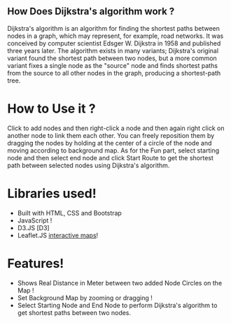 
## How Does Dijkstra's algorithm work ?
Dijkstra's algorithm is an algorithm for finding the shortest paths between nodes in a graph, which may represent, for example, road networks. It was conceived by computer scientist Edsger W. Dijkstra in 1958 and published three years later. The algorithm exists in many variants; Dijkstra's original variant found the shortest path between two nodes, but a more common variant fixes a single node as the "source" node and finds shortest paths from the source to all other nodes in the graph, producing a shortest-path tree.

# How to Use it ?
Click to add nodes and then right-click a node and then again right click on another node to link them each other. You can freely reposition them by dragging the nodes by holding at the center of a circle of the node and moving according to background map.  As for the Fun part, select starting node and then select end node and click Start Route to get the shortest path between selected nodes using Dijkstra's algorithm.

#  Libraries used!

  - Built with HTML, CSS and Bootstrap
  - JavaScript !
  - D3.JS [D3]
  - Leaflet.JS [interactive maps](http://leafletjs.com/)!

#  Features!

  - Shows Real Distance in Meter between two added Node Circles on the Map !
  - Set Background Map by zooming or dragging !
  - Select Starting Node and End Node to perform Dijkstra's algorithm to get shortest paths between two nodes.
  
  

